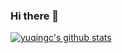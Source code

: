 ### Hi there 👋

[![yuqingc's github stats](https://github-readme-stats.vercel.app/api?username=yuqingcy&count_private=true&show_icons=true&include_all_commits=true)](https://github.com/anuraghazra/github-readme-stats)

<!--
**yuqingc/yuqingc** is a ✨ _special_ ✨ repository because its `README.md` (this file) appears on your GitHub profile.

Here are some ideas to get you started:

- 🔭 I’m currently working on ...
- 🌱 I’m currently learning ...
- 👯 I’m looking to collaborate on ...
- 🤔 I’m looking for help with ...
- 💬 Ask me about ...
- 📫 How to reach me: ...
- 😄 Pronouns: ...
- ⚡ Fun fact: ...
-->
